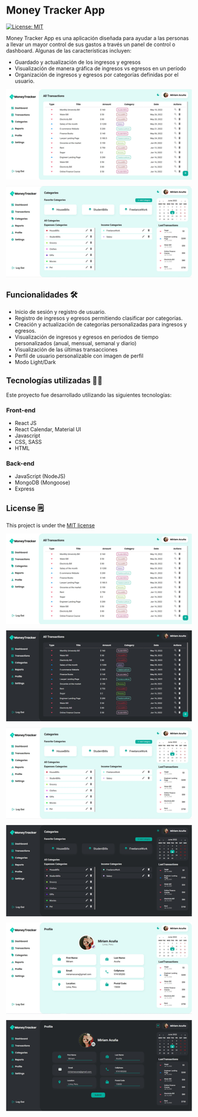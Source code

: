 # Money Tracker App
[![License: MIT](https://img.shields.io/badge/License-MIT-green.svg)](https://github.com/miriacode/money-tracker/blob/main/LICENSE)

Money Tracker App es una aplicación diseñada para ayudar a las personas a llevar un mayor control de sus gastos a través un panel de control o dashboard. Algunas de las características incluyen:

- Guardado y actualización de los ingresos y egresos
- Visualización de manera gráfica de ingresos vs egresos en un período
- Organización de ingresos y egresos por categorías definidas por el usuario.

![banner](https://raw.githubusercontent.com/miriacode/money-tracker/main/project-images/allTransactions-light.jpg)

![banner](https://raw.githubusercontent.com/miriacode/money-tracker/main/project-images/categories-light.jpg)


## Funcionalidades 🛠
- Inicio de sesión y registro de usuario.
- Registro de ingresos y egresos permitiendo clasificar por categorías.
- Creación y actualización de categorías personalizadas para ingresos y egresos.
- Visualización de ingresos y egresos en periodos de tiempo personalizados (anual, mensual, semanal y diario)
- Visualización de las últimas transacciones
- Perfil de usuario personalizable con imagen de perfil
- Modo Light/Dark

## Tecnologías utilizadas 👩‍💻
Este proyecto fue desarrollado utilizando las siguientes tecnologías:
### Front-end
- React JS
- React Calendar, Material UI
- Javascript
- CSS, SASS
- HTML

### Back-end
- JavaScript (NodeJS)
- MongoDB (Mongoose)
- Express

## License 🗒
This project is under the [MIT license](https://github.com/miriacode/money-tracker/blob/main/LICENSE)


![banner](https://raw.githubusercontent.com/miriacode/money-tracker/main/project-images/allTransactions-light.jpg)

![banner](https://raw.githubusercontent.com/miriacode/money-tracker/main/project-images/allTransactions-dark.jpg)

![banner](https://raw.githubusercontent.com/miriacode/money-tracker/main/project-images/categories-light.jpg)

![banner](https://raw.githubusercontent.com/miriacode/money-tracker/main/project-images/categories-dark.jpg)

![banner](https://raw.githubusercontent.com/miriacode/money-tracker/main/project-images/profile-light.jpg)

![banner](https://raw.githubusercontent.com/miriacode/money-tracker/main/project-images/updateProfile-dark.jpg)